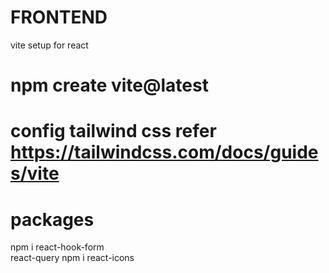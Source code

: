 
# FRONTEND 

vite setup for react

 # npm create vite@latest


 # config tailwind css refer https://tailwindcss.com/docs/guides/vite


 # packages

 npm i react-hook-form  
 react-query
npm i react-icons
          